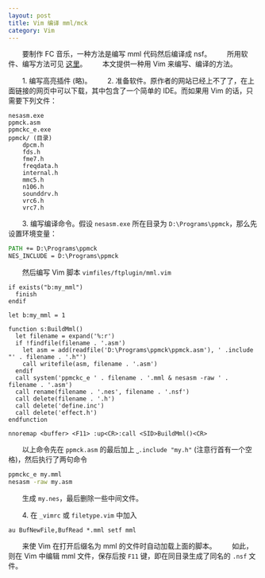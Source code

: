 ```yaml
---
layout: post
title: Vim 编译 mml/mck
category: Vim
---
```


　　要制作 FC 音乐，一种方法是编写 mml 代码然后编译成 nsf。
　　所用软件、编写方法可见 [这里][1]。
　　本文提供一种用 Vim 来编写、编译的方法。

　　1. 编写高亮插件 (略)。
　　2. 准备软件。原作者的网站已经上不了了，在上面链接的网页中可以下载，其中包含了一个简单的 IDE。而如果用 Vim 的话，只需要下列文件：

```
nesasm.exe
ppmck.asm
ppmckc_e.exe
ppmck/ (目录)
    dpcm.h
    fds.h
    fme7.h
    freqdata.h
    internal.h
    mmc5.h
    n106.h
    sounddrv.h
    vrc6.h
    vrc7.h
```

　　3. 编写编译命令。假设 `nesasm.exe` 所在目录为 `D:\Programs\ppmck`，那么先设置环境变量：

``` bat
PATH += D:\Programs\ppmck
NES_INCLUDE = D:\Programs\ppmck
```

　　然后编写 Vim 脚本 `vimfiles/ftplugin/mml.vim`

``` vim
if exists("b:my_mml")
  finish
endif

let b:my_mml = 1

function s:BuildMml()
  let filename = expand('%:r')
  if !findfile(filename . '.asm')
    let asm = add(readfile('D:\Programs\ppmck\ppmck.asm'), ' .include "' . filename . '.h"')
    call writefile(asm, filename . '.asm')
  endif
  call system('ppmckc_e ' . filename . '.mml & nesasm -raw ' . filename . '.asm')
  call rename(filename . '.nes', filename . '.nsf')
  call delete(filename . '.h')
  call delete('define.inc')
  call delete('effect.h')
endfunction

nnoremap <buffer> <F11> :up<CR>:call <SID>BuildMml()<CR>
```

　　以上命令先在 `ppmck.asm` 的最后加上 `˽.include "my.h"` (注意行首有一个空格)，然后执行了两句命令

``` bat
ppmckc_e my.mml
nesasm -raw my.asm
```
　　生成 `my.nes`，最后删除一些中间文件。

　　4. 在 `_vimrc` 或 `filetype.vim` 中加入

``` vim
au BufNewFile,BufRead *.mml setf mml
```

　　来使 Vim 在打开后缀名为 mml 的文件时自动加载上面的脚本。
　　如此，则在 Vim 中编辑 mml 文件，保存后按 `F11` 键，即在同目录生成了同名的 `.nsf` 文件。

[1]: http://zyhstudio.blog126.fc2blog.net/blog-entry-32.html "FC音源制作工具《MCKTool》使用教程 Part1"
